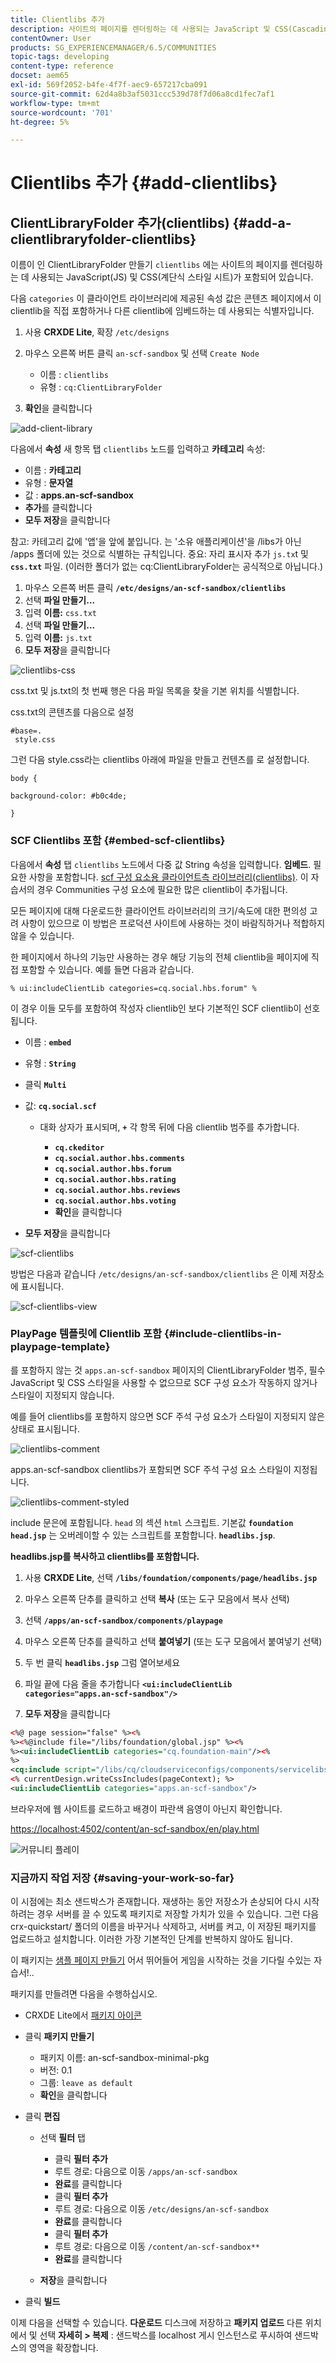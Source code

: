 ```yaml
---
title: Clientlibs 추가
description: 사이트의 페이지를 렌더링하는 데 사용되는 JavaScript 및 CSS(Cascading Style Sheet)를 포함하는 데 사용되는 ClientLibraryFolder(clientlibs)를 추가하는 방법을 알아봅니다.
contentOwner: User
products: SG_EXPERIENCEMANAGER/6.5/COMMUNITIES
topic-tags: developing
content-type: reference
docset: aem65
exl-id: 569f2052-b4fe-4f7f-aec9-657217cba091
source-git-commit: 62d4a8b3af5031ccc539d78f7d06a8cd1fec7af1
workflow-type: tm+mt
source-wordcount: '701'
ht-degree: 5%

---
```


# Clientlibs 추가 {#add-clientlibs}

## ClientLibraryFolder 추가(clientlibs) {#add-a-clientlibraryfolder-clientlibs}

이름이 인 ClientLibraryFolder 만들기 `clientlibs` 에는 사이트의 페이지를 렌더링하는 데 사용되는 JavaScript(JS) 및 CSS(계단식 스타일 시트)가 포함되어 있습니다.

다음 `categories` 이 클라이언트 라이브러리에 제공된 속성 값은 콘텐츠 페이지에서 이 clientlib을 직접 포함하거나 다른 clientlib에 임베드하는 데 사용되는 식별자입니다.

1. 사용 **CRXDE Lite**, 확장 `/etc/designs`

1. 마우스 오른쪽 버튼 클릭 `an-scf-sandbox` 및 선택 `Create Node`

   * 이름 : `clientlibs`
   * 유형 : `cq:ClientLibraryFolder`

1. **확인**&#x200B;을 클릭합니다

![add-client-library](assets/add-client-library.png)

다음에서 **속성** 새 항목 탭 `clientlibs` 노드를 입력하고 **카테고리** 속성:

* 이름 : **카테고리**
* 유형 : **문자열**
* 값 : **apps.an-scf-sandbox**
* **추가**&#x200B;를 클릭합니다
* **모두 저장**&#x200B;을 클릭합니다

참고: 카테고리 값에 &#39;앱&#39;을 앞에 붙입니다. 는 &#39;소유 애플리케이션&#39;을 /libs가 아닌 /apps 폴더에 있는 것으로 식별하는 규칙입니다. 중요: 자리 표시자 추가 `js.tx`t 및 **`css.txt`** 파일. (이러한 폴더가 없는 cq:ClientLibraryFolder는 공식적으로 아닙니다.)

1. 마우스 오른쪽 버튼 클릭 **`/etc/designs/an-scf-sandbox/clientlibs`**
1. 선택 **파일 만들기...**
1. 입력 **이름:** `css.txt`
1. 선택 **파일 만들기...**
1. 입력 **이름:** `js.txt`
1. **모두 저장**&#x200B;을 클릭합니다

![clientlibs-css](assets/clientlibs-css.png)

css.txt 및 js.txt의 첫 번째 행은 다음 파일 목록을 찾을 기본 위치를 식별합니다.

css.txt의 콘텐츠를 다음으로 설정

```
#base=.
 style.css
```

그런 다음 style.css라는 clientlibs 아래에 파일을 만들고 컨텐츠를 로 설정합니다.

`body {`

`background-color: #b0c4de;`

`}`

### SCF Clientlibs 포함 {#embed-scf-clientlibs}

다음에서 **속성** 탭 `clientlibs` 노드에서 다중 값 String 속성을 입력합니다. **임베드**. 필요한 사항을 포함합니다. [scf 구성 요소용 클라이언트측 라이브러리(clientlibs)](/help/communities/client-customize.md#clientlibs-for-scf). 이 자습서의 경우 Communities 구성 요소에 필요한 많은 clientlib이 추가됩니다.

모든 페이지에 대해 다운로드한 클라이언트 라이브러리의 크기/속도에 대한 편의성 고려 사항이 있으므로 이 방법은 프로덕션 사이트에 사용하는 것이 바람직하거나 적합하지 않을 수 있습니다.

한 페이지에서 하나의 기능만 사용하는 경우 해당 기능의 전체 clientlib을 페이지에 직접 포함할 수 있습니다. 예를 들면 다음과 같습니다.

`% ui:includeClientLib categories=cq.social.hbs.forum" %`

이 경우 이들 모두를 포함하여 작성자 clientlib인 보다 기본적인 SCF clientlib이 선호됩니다.

* 이름 : **`embed`**
* 유형 : **`String`**
* 클릭 **`Multi`**
* 값: **`cq.social.scf`**

   * 대화 상자가 표시되며, **`+`** 각 항목 뒤에 다음 clientlib 범주를 추가합니다.

      * **`cq.ckeditor`**
      * **`cq.social.author.hbs.comments`**
      * **`cq.social.author.hbs.forum`**
      * **`cq.social.author.hbs.rating`**
      * **`cq.social.author.hbs.reviews`**
      * **`cq.social.author.hbs.voting`**
      * **확인**&#x200B;을 클릭합니다

* **모두 저장**&#x200B;을 클릭합니다

![scf-clientlibs](assets/scf-clientlibs.png)

방법은 다음과 같습니다 `/etc/designs/an-scf-sandbox/clientlibs` 은 이제 저장소에 표시됩니다.

![scf-clientlibs-view](assets/scf-clientlibs1.png)

### PlayPage 템플릿에 Clientlib 포함 {#include-clientlibs-in-playpage-template}

를 포함하지 않는 것 `apps.an-scf-sandbox` 페이지의 ClientLibraryFolder 범주, 필수 JavaScript 및 CSS 스타일을 사용할 수 없으므로 SCF 구성 요소가 작동하지 않거나 스타일이 지정되지 않습니다.

예를 들어 clientlibs를 포함하지 않으면 SCF 주석 구성 요소가 스타일이 지정되지 않은 상태로 표시됩니다.

![clientlibs-comment](assets/clientlibs-comment.png)

apps.an-scf-sandbox clientlibs가 포함되면 SCF 주석 구성 요소 스타일이 지정됩니다.

![clientlibs-comment-styled](assets/clientlibs-comment1.png)

include 문은에 포함됩니다. `head` 의 섹션 `html` 스크립트. 기본값 **`foundation head.jsp`** 는 오버레이할 수 있는 스크립트를 포함합니다. **`headlibs.jsp`**.

**headlibs.jsp를 복사하고 clientlibs를 포함합니다.**

1. 사용 **CRXDE Lite**, 선택 **`/libs/foundation/components/page/headlibs.jsp`**

1. 마우스 오른쪽 단추를 클릭하고 선택 **복사** (또는 도구 모음에서 복사 선택)
1. 선택 **`/apps/an-scf-sandbox/components/playpage`**
1. 마우스 오른쪽 단추를 클릭하고 선택 **붙여넣기** (또는 도구 모음에서 붙여넣기 선택)
1. 두 번 클릭 **`headlibs.jsp`** 그럼 열어보세요
1. 파일 끝에 다음 줄을 추가합니다
   **`<ui:includeClientLib categories="apps.an-scf-sandbox"/>`**

1. **모두 저장**&#x200B;을 클릭합니다

```xml
<%@ page session="false" %><%
%><%@include file="/libs/foundation/global.jsp" %><%
%><ui:includeClientLib categories="cq.foundation-main"/><%
%>
<cq:include script="/libs/cq/cloudserviceconfigs/components/servicelibs/servicelibs.jsp"/>
<% currentDesign.writeCssIncludes(pageContext); %>
<ui:includeClientLib categories="apps.an-scf-sandbox"/>
```

브라우저에 웹 사이트를 로드하고 배경이 파란색 음영이 아닌지 확인합니다.

[https://localhost:4502/content/an-scf-sandbox/en/play.html](https://localhost:4502/content/an-scf-sandbox/en/play.html)

![커뮤니티 플레이](assets/community-play.png)

### 지금까지 작업 저장 {#saving-your-work-so-far}

이 시점에는 최소 샌드박스가 존재합니다. 재생하는 동안 저장소가 손상되어 다시 시작하려는 경우 서버를 끌 수 있도록 패키지로 저장할 가치가 있을 수 있습니다. 그런 다음 crx-quickstart/ 폴더의 이름을 바꾸거나 삭제하고, 서버를 켜고, 이 저장된 패키지를 업로드하고 설치합니다. 이러한 가장 기본적인 단계를 반복하지 않아도 됩니다.

이 패키지는 [샘플 페이지 만들기](/help/communities/create-sample-page.md) 어서 뛰어들어 게임을 시작하는 것을 기다릴 수있는 자습서!..

패키지를 만들려면 다음을 수행하십시오.

* CRXDE Lite에서 [패키지 아이콘](https://localhost:4502/crx/packmgr/)
* 클릭 **패키지 만들기**

   * 패키지 이름: an-scf-sandbox-minimal-pkg
   * 버전: 0.1
   * 그룹: `leave as default`
   * **확인**&#x200B;을 클릭합니다

* 클릭 **편집**

   * 선택 **필터** 탭

      * 클릭 **필터 추가**
      * 루트 경로: 다음으로 이동 `/apps/an-scf-sandbox`
      * **완료**&#x200B;를 클릭합니다
      * 클릭 **필터 추가**
      * 루트 경로: 다음으로 이동 `/etc/designs/an-scf-sandbox`
      * **완료**&#x200B;를 클릭합니다
      * 클릭 **필터 추가**
      * 루트 경로: 다음으로 이동 `/content/an-scf-sandbox**`
      * **완료**&#x200B;를 클릭합니다

   * **저장**&#x200B;을 클릭합니다

* 클릭 **빌드**

이제 다음을 선택할 수 있습니다. **다운로드** 디스크에 저장하고 **패키지 업로드** 다른 위치에서 및 선택 **자세히 > 복제** : 샌드박스를 localhost 게시 인스턴스로 푸시하여 샌드박스의 영역을 확장합니다.
